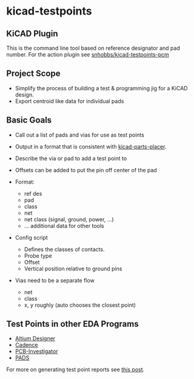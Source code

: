 # kicad-testpoints

## KiCAD Plugin
This is the command line tool based on reference designator and pad number. 
For the action plugin see [snhobbs/kicad-testpoints-pcm](github.com/snhobbs/kicad-testpoints-pcm)

## Project Scope
+ Simplify the process of building a test & programming jig for a KiCAD design.
+ Export centroid like data for individual pads

## Basic Goals
+ Call out a list of pads and vias for use as test points
+ Output in a format that is consistent with [kicad-parts-placer](https://github.com/snhobbs/kicad-parts-placer).


+ Describe the via or pad to add a test point to
+ Offsets can be added to put the pin off center of the pad
+ Format:
    + ref des
    + pad
    + class
    + net
    + net class (signal, ground, power, ...)
    + ... additional data for other tools
+ Config script
    + Defines the classes of contacts.
    + Probe type
    + Offset
    + Vertical position relative to ground pins
+ Vias need to be a separate flow
    + net
    + class
    + x, y roughly (auto chooses the closest point)


## Test Points in other EDA Programs
+ [ Altium Designer ](https://www.altium.com/documentation/altium-designer/adding-testpoints-pcb)
+ [Cadence](https://resources.pcb.cadence.com/blog/2020-the-pcb-test-point-and-its-importance-to-circuit-board-manufacturing)
+ [PCB-Investigator](https://manual.pcb-investigator.com/pages/test_point_report)
+ [PADS](https://blogs.sw.siemens.com/electronic-systems-design/2020/04/21/test-point-placement-enhancement-in-pads-professional-vx-2-7/)

For more on generating test point reports see [this post](https://www.thejigsapp.com/docs/test-point-report/).
